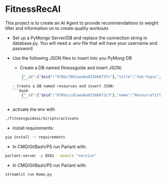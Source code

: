 # FitnessRecAI
This project is to create an AI Agent to provide recommendations to weight lifter and information on to create quality workouts


- Set up a PyMongo Server/DB and replace the connection string in database.py.  You will need a .env file that will have your username and password

- Use the following JSON files to insert into you PyMong DB
    - Create a DB named fitnessguide and insert JSON:
    ```bash
        {"_id":{"$oid":"678bc7861aea6a0258b0737c"},"title":"Sub-Topic","description":"Please provide sub topics that would provide a roadmap for your workout.  You can ask you AI Partner for any recommendations","topics":[],"created_at":{"$date":{"$numberLong":"1737158400000"}},"mongo_id":{"$oid":"678bc7861aea6a0258b0737c"}}
        ```
    - Create a DB named resources and insert JSON:
    ```bash
        {"_id":{"$oid":"678bccc81aea6a0258b073c3"},"name":"ResourceTitle","description":"ResourceDesc","asset":"SomePath","resource_type":"VideoOfSomeSort","created_at":{"$date":{"$numberLong":"1737158400000"}}}
        ```

- activate the env with 
```bash 
./fitnessguideai/Scripts/activate 
```

- install requirements: 
```bash
pip install -r requirements
```

- In CMD/GitBash/PS run Parlant with: 
```bash
parlant-server -p 8501 --module "service"
```

- In CMD/GitBash/PS run Parlant with: 
```bash
streamlit run Home.py
```